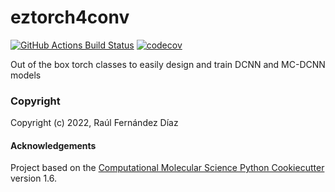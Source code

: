 eztorch4conv
==============================
[//]: # (Badges)
[![GitHub Actions Build Status](https://github.com/REPLACE_WITH_OWNER_ACCOUNT/eztorch4conv/workflows/CI/badge.svg)](https://github.com/REPLACE_WITH_OWNER_ACCOUNT/eztorch4conv/actions?query=workflow%3ACI)
[![codecov](https://codecov.io/gh/REPLACE_WITH_OWNER_ACCOUNT/eztorch4conv/branch/master/graph/badge.svg)](https://codecov.io/gh/REPLACE_WITH_OWNER_ACCOUNT/eztorch4conv/branch/master)


Out of the box torch classes to easily design and train DCNN and MC-DCNN models

### Copyright

Copyright (c) 2022, Raúl Fernández Díaz


#### Acknowledgements
 
Project based on the 
[Computational Molecular Science Python Cookiecutter](https://github.com/molssi/cookiecutter-cms) version 1.6.

